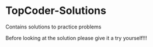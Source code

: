 # TopCoder-Solutions
Contains solutions to practice problems

Before looking at the solution please give it a try yourself!!!
